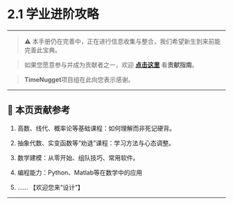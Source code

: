 # 2.1 学业进阶攻略

---

> ⚠️ 本手册仍在完善中，正在进行信息收集与整合，我们希望新生到来前能完善此宝典。  

> 如果您愿意参与并成为贡献者之一，欢迎 **[点击这里](/CONTRIBUTING.md)** 看**贡献指南**。

> **TimeNugget**项目组在此向您表示感谢。

---

## 📌 本页贡献参考

1. 高数、线代、概率论等基础课程：如何理解而非死记硬背。

2. 抽象代数、实变函数等“劝退”课程：学习方法与心态调整。

3. 数学建模：从零开始、组队技巧、常用软件。

4. 编程能力：Python、Matlab等在数学中的应用

5. ……  【欢迎您来“设计”】

---
